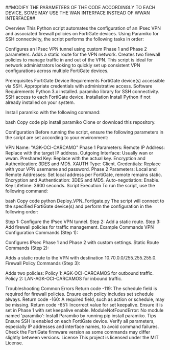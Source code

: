 ##MODIFY THE PARAMETERS OF THE CODE ACCORDINGLY TO EACH DEVICE, SOME MAY USE THE WAN INTERFACE INSTEAD OF WWAN INTERFACE##

Overview This Python script automates the configuration of an IPsec VPN and associated firewall policies on FortiGate devices. Using Paramiko for SSH connectivity, the script performs the following tasks in order:

Configures an IPsec VPN tunnel using custom Phase 1 and Phase 2 parameters. Adds a static route for the VPN network. Creates two firewall policies to manage traffic in and out of the VPN. This script is ideal for network administrators looking to quickly set up consistent VPN configurations across multiple FortiGate devices.

Prerequisites FortiGate Device Requirements FortiGate device(s) accessible via SSH. Appropriate credentials with administrative access. Software Requirements Python 3.x installed. paramiko library for SSH connectivity. SSH access to each FortiGate device. Installation Install Python if not already installed on your system.

Install paramiko with the following command:

bash Copy code pip install paramiko Clone or download this repository.

Configuration Before running the script, ensure the following parameters in the script are set according to your environment:

VPN Name: "AGK-OCI-CARCAMO" Phase 1 Parameters: Remote IP Address: Replace with the target IP address. Outgoing Interface: Usually wan or wwan. Preshared Key: Replace with the actual key. Encryption and Authentication: 3DES and MD5. XAUTH Type: Client. Credentials: Replace with your VPN username and password. Phase 2 Parameters: Local and Remote Addresses: Set local address per FortiGate, remote remains static. Encryption and Authentication: 3DES and MD5. Auto-negotiation: Enable. Key Lifetime: 3600 seconds. Script Execution To run the script, use the following command:

bash Copy code python Deploy_VPN_Fortigate.py The script will connect to the specified FortiGate device(s) and perform the configuration in the following order:

Step 1: Configure the IPsec VPN tunnel. Step 2: Add a static route. Step 3: Add firewall policies for traffic management. Example Commands VPN Configuration Commands (Step 1):

Configures IPsec Phase 1 and Phase 2 with custom settings. Static Route Commands (Step 2):

Adds a static route to the VPN with destination 10.70.0.0/255.255.255.0. Firewall Policy Commands (Step 3):

Adds two policies: Policy 1: AGK-OCI-CARCAMOS for outbound traffic. Policy 2: LAN-AGK-OCI-CARCAMOS for inbound traffic.

Troubleshooting Common Errors Return code -119: The schedule field is required for firewall policies. Ensure each policy includes set schedule always. Return code -160: A required field, such as action or schedule, may be missing. Return code -651: Incorrect value for set keepalive. Ensure it is set in Phase 1 with set keepalive enable. ModuleNotFoundError: No module named 'paramiko': Install Paramiko by running pip install paramiko. Tips Ensure SSH is enabled on each FortiGate device. Verify all parameters, especially IP addresses and interface names, to avoid command failures. Check the FortiGate firmware version as some commands may differ slightly between versions. 
License This project is licensed under the MIT License.
